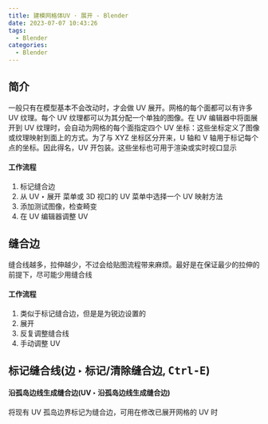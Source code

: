 ```yaml
---
title: 建模网格体UV · 展开 - Blender
date: 2023-07-07 10:43:26
tags:
  - Blender
categories:
  - Blender
---
```


## 简介

一般只有在模型基本不会改动时，才会做 UV 展开。网格的每个面都可以有许多 UV 纹理。每个 UV 纹理都可以为其分配一个单独的图像。在 UV 编辑器中将面展开到 UV 纹理时，会自动为网格的每个面指定四个 UV 坐标：这些坐标定义了图像或纹理映射到面上的方式。为了与 XYZ 坐标区分开来，U 轴和 V 轴用于标记每个点的坐标。因此得名，UV 开包装。这些坐标也可用于渲染或实时视口显示

#### 工作流程

1. 标记缝合边
2. 从 UV ‣ 展开 菜单或 3D 视口的 UV 菜单中选择一个 UV 映射方法
3. 添加测试图像，检查畸变
4. 在 UV 编辑器调整 UV

## 缝合边

缝合线越多，拉伸越少，不过会给贴图流程带来麻烦。最好是在保证最少的拉伸的前提下，尽可能少用缝合线

#### 工作流程

1. 类似于标记缝合边，但是是为锐边设置的
2. 展开
3. 反复调整缝合线
4. 手动调整 UV

## 标记缝合线(边 ‣ 标记/清除缝合边, <kbd>Ctrl-E</kbd>)

#### 沿孤岛边线生成缝合边(UV ‣ 沿孤岛边线生成缝合边)

将现有 UV 孤岛边界标记为缝合边，可用在修改已展开网格的 UV 时
